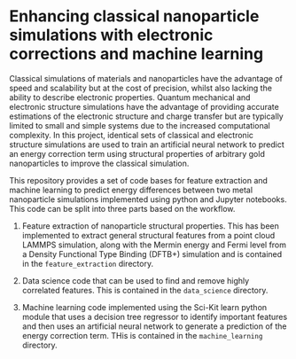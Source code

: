 # Enhancing classical nanoparticle simulations with electronic corrections and machine learning

Classical simulations of materials and nanoparticles have the advantage of speed and scalability but at the cost of precision, whilst also lacking the ability to describe electronic properties. Quantum mechanical and electronic structure simulations have the advantage of providing accurate estimations of the electronic structure and charge transfer but are typically limited to small and simple systems due to the increased computational complexity. In this project, identical sets of classical and electronic structure simulations are used to train an artificial neural network to predict an energy correction term using structural properties of arbitrary gold nanoparticles to improve the classical simulation.

This repository provides a set of code bases for feature extraction and machine learning to predict energy differences between two metal nanoparticle simulations implemented using python and Jupyter notebooks. This code can be split into three parts based on the workflow.

  1. Feature extraction of nanoparticle structural properties. This has been implemented to extract general structural features from a point cloud LAMMPS simulation, along with the Mermin energy and Fermi level from a Density Functional Type Binding (DFTB+) simulation and is contained in the ```feature_extraction``` directory.

  2. Data science code that can be used to find and remove highly correlated features. This is contained in the ```data_science``` directory.

  3. Machine learning code implemented using the Sci-Kit learn python module that uses a decision tree regressor to identify important features and then uses an artificial neural network to generate a prediction of the energy correction term. THis is contained in the ```machine_learning``` directory.
